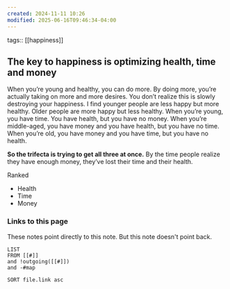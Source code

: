 ```yaml
---
created: 2024-11-11 10:26
modified: 2025-06-16T09:46:34-04:00
---
```

tags:: [[happiness]]
## The key to happiness is optimizing health, time and money

When you’re young and healthy, you can do more. By doing more, you’re actually taking on more and more desires. You don’t realize this is slowly destroying your happiness. I find younger people are less happy but more healthy. Older people are more happy but less healthy. When you’re young, you have time. You have health, but you have no money. When you’re middle-aged, you have money and you have health, but you have no time. When you’re old, you have money and you have time, but you have no health.

**So the trifecta is trying to get all three at once.**
By the time people realize they have enough money, they’ve lost their time and their health.

Ranked
- Health
- Time 
- Money
### Links to this page
These notes point directly to this note. But this note doesn't point back.
```dataview
LIST
FROM [[#]]
and !outgoing([[#]])
and -#map

SORT file.link asc
```
